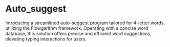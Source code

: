 # Auto_suggest
Introducing a streamlined auto-suggest program tailored for 4-letter words, utilizing the Flowgarithm framework. Operating with a concise word database, this solution offers precise and efficient word suggestions, elevating typing interactions for users.
